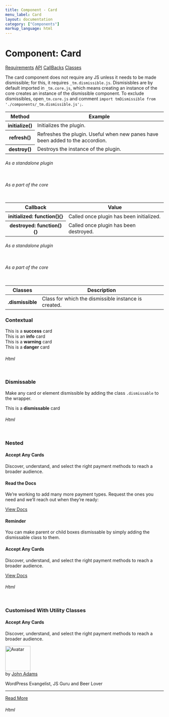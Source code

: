 ```yaml
---
title: Component - Card
menu_label: Card
layout: documentation
category: ["Components"]
markup_language: html
---
```


<div class="section-block">
  <div class="row pt-40 pt-md-40">
    <!-- Content Inner -->
    <div class="col w-9/12 w-md-full order-2 content-inner">
      <h1 class="font-light">Component: Card</h1>
      <div class="tabs rounded">
        <div class="tab-nav button-nav left">
          <a href="#tabs-1-pane-1" class="button border-b border-2 active bg-transparent bg-hover-transparent border-grey-lightest border-hover-grey-lightest color-grey-dark color-hover-grey-darkest border-active-primary color-active-primary">Requirements</a>
          <a href="#tabs-1-pane-2" class="button border-b border-2 bg-transparent bg-hover-transparent border-grey-lightest border-hover-grey-lightest color-grey-dark color-hover-grey-darkest border-active-primary color-active-primary">API</a>
          <a href="#tabs-1-pane-3" class="button border-b border-2 bg-transparent bg-hover-transparent border-grey-lightest border-hover-grey-lightest color-grey-dark color-hover-grey-darkest border-active-primary color-active-primary">CallBacks</a>
          <a href="#tabs-1-pane-4" class="button border-b border-2 bg-transparent bg-hover-transparent border-grey-lightest border-hover-grey-lightest color-grey-dark color-hover-grey-darkest border-active-primary color-active-primary">Classes</a>
        </div>
        <div class="tab-panes px-0 rounded rounded-sm-b border-transparent">
          <div id="tabs-1-pane-1" class="active animate-in">
            <div class="tab-content">
              <p class="mb-0">The card component does not require any JS unless it needs to be made dismissible; for this, it requires <code class="color-indigo font-bold">_tm.dismissible.js</code>. Dismisisbles are by default imported in <code class="color-indigo font-bold">_tm.core.js</code>, which means creating an instance of the core creates an instance of the dismissible component. To exclude dismissibles, open<code class="color-indigo font-bold">_tm.core.js</code> and comment <code class="color-indigo font-bold">import tmDismissible from './components/_tm.dismissible.js';</code>.</p>
            </div>
          </div>
          <div id="tabs-1-pane-2">
            <div class="tab-content">
              <!-- Classes -->
              <div class="table-scrollable">
                <table class="table size-md mb-0 rounded bg-white">
                  <thead>
                    <tr>
                      <th> Method </th>
                      <th> Example </th>
                    </tr>
                  </thead>
                  <tbody class="font-mono">
                    <tr>
                      <th class="color-indigo">initialize()</th>
                      <td> Initializes the plugin. </td>
                    </tr>
                    <tr>
                      <th class="color-indigo">refresh()</th>
                      <td> Refreshes the plugin. Useful when new panes have been added to the accordion. </td>
                    </tr>
                    <tr>
                      <th class="color-indigo">destroy()</th>
                      <td> Destroys the instance of the plugin. </td>
                    </tr>
                  </tbody>
                </table>
              </div>
              <!-- Classes End -->
              <!-- code -->
              <h6 class="uppercase">As a standalone plugin</h6>
              <div class="rounded p-20 overflow-y-scroll mb-0 bg-gradient-grey-ultralight border-l border-4 border-solid border-indigo">
                <pre class="m-0 language-js"><code class="inline-block scrolling-touch"><!--let dismissible = new tmDismissible('.dismissible');
dismissible.method();
--></code></pre>
              </div>
              <!-- code -->
              <!-- code -->
              <h6 class="uppercase">As a part of the core</h6>
              <div class="rounded p-20 overflow-y-scroll mb-0 bg-gradient-grey-ultralight border-l border-4 border-solid border-indigo">
                <pre class="m-0 language-js"><code class="inline-block scrolling-touch"><!--timber.dismissible.method();
--></code></pre>
              </div>
              <!-- code -->
            </div>
          </div>
          <div id="tabs-1-pane-3">
            <div class="tab-content">
              <!-- Classes -->
              <div class="table-scrollable">
                <table class="table size-md mb-0 rounded bg-white">
                  <thead>
                    <tr>
                      <th> Callback </th>
                      <th> Value </th>
                    </tr>
                  </thead>
                  <tbody class="font-mono">
                    <tr>
                      <th class="color-indigo">initialized: function(){}</th>
                      <td> Called once plugin has been initialized. </td>
                    </tr>
                    <tr>
                      <th class="color-indigo">destroyed: function(){}</th>
                      <td> Called once plugin has been destroyed. </td>
                    </tr>
                  </tbody>
                </table>
              </div>
              <!-- Classes End -->
              <!-- code -->
              <h6 class="uppercase">As a standalone plugin</h6>
              <div class="rounded p-20 overflow-y-scroll mb-0 bg-gradient-grey-ultralight border-l border-4 border-solid border-indigo">
                <pre class="m-0 language-js"><code class="inline-block scrolling-touch"><!--let accordion = new tmAccordion('.dismissible',{
	callback:function(){}
});
--></code></pre>
              </div>
              <!-- code -->
              <!-- code -->
              <h6 class="uppercase">As a part of the core</h6>
              <div class="rounded p-20 overflow-y-scroll mb-0 bg-gradient-grey-ultralight border-l border-4 border-solid border-indigo">
                <pre class="m-0 language-js"><code class="inline-block scrolling-touch"><!--timber.module.accordion.settings.callback = function(){};
--></code></pre>
              </div>
              <!-- code -->
            </div>
          </div>
          <div id="tabs-1-pane-4">
            <div class="tab-content">
              <!-- Classes -->
              <div class="table-scrollable">
                <table class="table size-md mb-0 rounded bg-white">
                  <thead>
                    <tr>
                      <th> Classes </th>
                      <th> Description </th>
                    </tr>
                  </thead>
                  <tbody class="font-mono">
                    <tr>
                      <th class="color-indigo">.dismissible</th>
                      <td> Class for which the dismissible instance is created. </td>
                    </tr>
                  </tbody>
                </table>
              </div>
              <!-- Classes End -->
            </div>
          </div>
        </div>
      </div>
      <!-- Demo Block -->
      <div class="demo-block mt-80">
        <h3 class="font-light">Contextual</h3>
        <div class="card rounded size-sm bg-success color-white"> This is a <strong>success</strong> card </div>
        <div class="card rounded size-sm bg-info color-white"> This is an <strong>info</strong> card </div>
        <div class="card rounded size-sm bg-warning color-white"> This is a <strong>warning</strong> card </div>
        <div class="card rounded size-sm bg-danger color-white"> This is a <strong>danger</strong> card </div>
      </div>
      <!-- Demo Block End -->
      <!-- code -->
      <h6 class="uppercase">Html</h6>
      <div class="rounded p-20 overflow-y-scroll mb-0 bg-gradient-grey-ultralight border-l border-4 border-solid border-indigo">
        <pre class="m-0 language-html"><code class="inline-block scrolling-touch"><!--<div class="card rounded size-sm bg-success color-white">
	This is a <strong>success</strong> card
</div>
<div class="card rounded size-sm bg-info color-white">
	This is an <strong>info</strong> card
</div>
<div class="card rounded size-sm bg-warning color-white">
	This is a <strong>warning</strong> card
</div>
<div class="card rounded size-sm bg-danger color-white">
	This is a <strong>danger</strong> card
</div>
--></code></pre>
      </div>
      <!-- code -->
      <!-- Demo Block -->
      <div class="demo-block mt-80">
        <h3 class="font-light">Dismissable</h3>
        <p>Make any card or element dismissible by adding the class <code class="color-indigo font-bold">.dismissable</code> to the wrapper. </p>
        <div class="card rounded size-sm dismissable bg-black color-white"> This is a <strong>dismissable</strong> card </div>
      </div>
      <!-- Demo Block End -->
      <!-- code -->
      <h6 class="uppercase">Html</h6>
      <div class="rounded p-20 overflow-y-scroll mb-0 bg-gradient-grey-ultralight border-l border-4 border-solid border-indigo">
        <pre class="m-0 language-html"><code class="inline-block scrolling-touch"><!--<div class="card rounded size-sm dismissable bg-black color-white">
	This is a <strong>dismissable</strong> card
</div>
--></code></pre>
      </div>
      <!-- code -->
      <!-- Demo Block -->
      <div class="demo-block mt-80">
        <h3 class="font-light">Nested</h3>
        <div class="row pt-0">
          <div class="col w-6/12">
            <div>
              <div class="card rounded p-0 bg-white border-white shadow-3x">
                <div class="card size-xl mb-0 bg-grey-ultralight">
                  <h4>Accept Any Cards</h4>
                  <p class="lead">Discover, understand, and select the right payment methods to reach a broader audience.</p>
                </div>
                <div class="card size-xl mb-0 bg-grey-darker color-white">
                  <h4>Read the Docs</h4>
                  <p class="opacity-70">We’re working to add many more payment types. Request the ones you need and we’ll reach out when they’re ready:</p>
                  <a href="#" class="button rounded size-sm bg-theme bg-hover-theme color-white color-hover-white">View Docs</a>
                </div>
              </div>
            </div>
          </div>
          <div class="col w-6/12">
            <div>
              <div class="card rounded p-0 bg-white border-white shadow-3x">
                <div class="card size-xl mb-0 bg-blue color-white dismissable">
                  <h4>Reminder</h4>
                  <p class="opacity-70">You can make parent or child boxes dismissable by simply adding the dismissable class to them.</p>
                </div>
                <div class="card size-xl mb-0">
                  <h4>Accept Any Cards</h4>
                  <p class="lead">Discover, understand, and select the right payment methods to reach a broader audience.</p>
                  <a href="#" class="button rounded size-sm bg-theme bg-hover-theme color-white color-hover-white">View Docs</a>
                </div>
              </div>
            </div>
          </div>
        </div>
      </div>
      <!-- Demo Block End -->
      <!-- code -->
      <h6 class="uppercase">Html</h6>
      <div class="rounded p-20 overflow-y-scroll mb-0 bg-gradient-grey-ultralight border-l border-4 border-solid border-indigo">
        <pre class="m-0 language-html"><code class="inline-block scrolling-touch"><!--<div class="card rounded p-0 bg-white border-white shadow-3x">
	<div class="card size-xl mb-0 bg-blue color-white dismissable">
		<h4>Reminder</h4>
		<p class="opacity-70">You can make parent or child boxes dismissable by simply adding the dismissable class to them.</p>
	</div>
	<div class="card size-xl mb-0">
		<h4>Accept Any Cards</h4>
		<p class="lead">Discover, understand, and select the right payment methods to reach a broader audience.</p>
		<a href="#" class="button rounded size-sm bg-theme bg-hover-theme color-white color-hover-white">View Docs</a>
	</div>
</div>
--></code></pre>
      </div>
      <!-- code -->
      <!-- Demo Block -->
      <div class="demo-block mt-80">
        <h3 class="font-light">Customised With Utility Classes</h3>
        <div class="card rounded p-0 flex flex-md-wrap justify-between shadow-4x border-none bg-black">
          <div class="thumbnail bg-cover rounded-l rounded-md-t w-400 w-md-full h-min-300 mb-0" style="background-image:url(https://images.unsplash.com/photo-1556742502-ec7c0e9f34b1?ixlib=rb-1.2.1&amp;ixid=eyJhcHBfaWQiOjEyMDd9&amp;auto=format&amp;fit=crop&amp;w=934&amp;q=80)">
          </div>
          <div class="p-30">
            <h4 class="color-white">Accept Any Cards</h4>
            <p class="lead color-white opacity-70">Discover, understand, and select the right payment methods to reach a broader audience.</p>
            <div class="mb-20 border-1 border-t border-white opacity-10"></div>
            <div class="flex items-center">
              <div class="thumbnail rounded-full mr-10 shadow">
                <img src="https://images.unsplash.com/photo-1535713875002-d1d0cf377fde?ixlib=rb-1.2.1&amp;ixid=eyJhcHBfaWQiOjEyMDd9&amp;auto=format&amp;fit=crop&amp;w=1400&amp;q=80" width="80" alt="Avatar">
              </div>
              <div class="color-white">
                <div class="name">by <a href="#">John Adams</a></div>
                <p class="author-title">WordPress Evangelist, JS Guru and Beer Lover</p>
              </div>
            </div>
            <hr class="mt-0">
            <a href="#" class="button rounded size-md">Read More</a>
          </div>
        </div>
      </div>
      <!-- Demo Block End -->
      <!-- code -->
      <h6 class="uppercase">Html</h6>
      <div class="rounded p-20 overflow-y-scroll mb-0 bg-gradient-grey-ultralight border-l border-4 border-solid border-indigo">
        <pre class="m-0 language-html"><code class="inline-block scrolling-touch"><!--<div class="card rounded p-0 flex flex-md-wrap justify-between shadow-4x border-none bg-black">
	<div class="thumbnail bg-cover rounded-l rounded-md-t w-400 w-md-full h-min-300 mb-0" style="background-image:url(https://images.unsplash.com/photo-1556742502-ec7c0e9f34b1?ixlib=rb-1.2.1&ixid=eyJhcHBfaWQiOjEyMDd9&auto=format&fit=crop&w=934&q=80)">
	</div>
	<div class="p-30">
		<h4 class="color-white">Accept Any Cards</h4>
		<p class="lead color-white opacity-70">Discover, understand, and select the right payment methods to reach a broader audience.</p>
		<div class="mb-20 border-1 border-t border-white opacity-10"></div>
		<div class="flex items-center">
			<div class="thumbnail rounded-full mr-10 shadow">
				<img src="https://images.unsplash.com/photo-1535713875002-d1d0cf377fde?ixlib=rb-1.2.1&ixid=eyJhcHBfaWQiOjEyMDd9&auto=format&fit=crop&w=1400&q=80" width="80" alt="Avatar">
			</div>
			<div class="color-white">
				<div class="name">by <a href="#">John Adams</a></div>
				<p class="author-title">WordPress Evangelist, JS Guru and Beer Lover</p>
			</div>
		</div>
		<hr class="mt-0">
		<a href="#" class="button rounded size-md">Read More</a>
	</div>
</div>
--></code></pre>
      </div>
      <!-- code -->
    </div>
    <!-- Content Inner End -->
		<!-- {{ sidebar }} -->
  </div>
</div>
